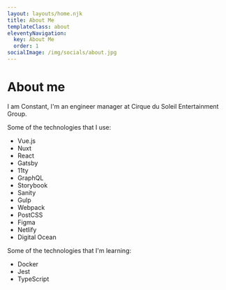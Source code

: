 ```yaml
---
layout: layouts/home.njk
title: About Me
templateClass: about
eleventyNavigation:
  key: About Me
  order: 1
socialImage: /img/socials/about.jpg
---
```


# About me

I am Constant, I'm an engineer manager at Cirque du Soleil Entertainment Group.

Some of the technologies that I use:

<ul class="about__list">
  <li>Vue.js</li>
  <li>Nuxt</li>
  <li>React</li>
  <li>Gatsby</li>
  <li>11ty</li>
  <li>GraphQL</li>
  <li>Storybook</li>
  <li>Sanity</li>
  <li>Gulp</li>
  <li>Webpack</li>
  <li>PostCSS</li>
  <li>Figma</li>
  <li>Netlify</li>
  <li>Digital Ocean</li>
</ul>

Some of the technologies that I'm learning:

<ul class="about__list">
  <li>Docker</li>
  <li>Jest</li>
  <li>TypeScript</li>
</ul>
